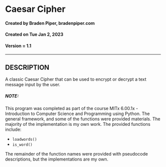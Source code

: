 # Caesar Cipher
#### Created by Braden Piper, bradenpiper.com
#### Created on Tue Jan 2, 2023
#### Version = 1.1
---
## DESCRIPTION
A classic Caesar Cipher that can be used to encrypt or decrypt a text message
input by the user.

##### NOTE:
This program was completed as part of the course MITx 6.00.1x - Introduction
to Computer Science and Programming using Python. The general framework, and some
of the functions were provided materials. The majority of the implementation is
my own work.
The provided functions include:
- `loadwords()`
- `is_word()`

The remainder of the function names were provided with pseudocode descriptions,
but the implementations are my own.